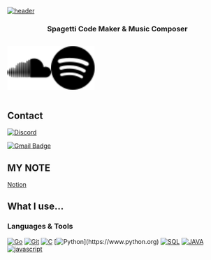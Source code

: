 [![header](https://capsule-render.vercel.app/api?type=soft&color=auto&height=150&section=header&text=KiRist&fontSize=70&animation=twinkling)](https://www.github.com/KiRist-code)


<h3 align="center">Spagetti Code Maker & Music Composer</h3>
<div align="center">

 <div style="display: flex; flex-direction: row;">

  <a href="https://soundcloud.com/kirist2357"><img src="content/SoundCloud.svg" width="100" height="100" /></a>
 
  <a href="https://open.spotify.com/artist/6jwm7Ossu6HYJSNAkMhts2?si=hJpcqbvxS9Gmg9r1up0dEQ"><img src="/content/Spotify.svg" width="100" height="100"/></a>
 
 </div>
 
</div>


## Contact
[![Discord](https://discord.c99.nl/widget/theme-3/712196368630022195.png)](http://discord.com/users/712196368630022195)

[![Gmail Badge](https://img.shields.io/badge/Gmail-d14836?style=flat-square&logo=Gmail&logoColor=white&link=mailto:kmj57667@gmail.com)](mailto:kmj57667@gmail.com)

## MY NOTE

[Notion](https://kiristhome.notion.site/KiRist-s-Home-53acf8998c154c059919873a90f8d5e1)
 

## What I use...

### Languages & Tools
[![Go](https://img.shields.io/badge/Go-00ADD8.svg?&style=for-the-badge&logo=Go&logoColor=fff)]()
[![Git](https://img.shields.io/badge/-Git-F05032?style=for-the-badge&logo=Git&logoColor=fff)](https://git-scm.com)
[![C](https://img.shields.io/badge/C-A8B9CC?style=for-the-badge&logo=C&logoColor=white)]()
[![Python](https://img.shields.io/badge/Python-3766AB?style=for-the-badge&logo=Python&logoColor=white")](https://www.python.org)
[![SQL](https://img.shields.io/badge/SQL-4479A1?style=for-the-badge&logo=MySQL&logoColor=white)]()
[![JAVA](https://img.shields.io/badge/Java-007396?style=for-the-badge&logo=Java&logoColor=white)](https://java.com/ko/)
[![javascript](https://img.shields.io/badge/Javascript-F7DF1E?style=for-the-badge&logo=Javascript&logoColor=black)](https://www.javascript.com)
